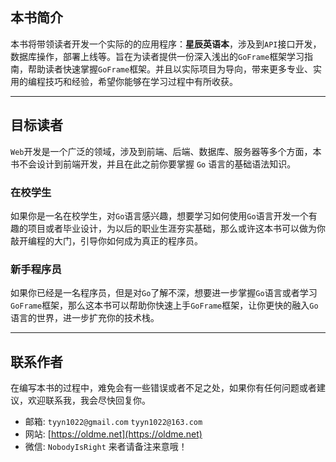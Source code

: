 ## 本书简介
本书将带领读者开发一个实际的的应用程序：**星辰英语本**，涉及到`API`接口开发，数据库操作，部署上线等。旨在为读者提供一份深入浅出的`GoFrame`框架学习指南，帮助读者快速掌握`GoFrame`框架。并且以实际项目为导向，带来更多专业、实用的编程技巧和经验，希望你能够在学习过程中有所收获。

---

## 目标读者
`Web`开发是一个广泛的领域，涉及到前端、后端、数据库、服务器等多个方面，本书不会设计到前端开发，并且在此之前你要掌握 `Go` 语言的基础语法知识。

### 在校学生
如果你是一名在校学生，对`Go`语言感兴趣，想要学习如何使用`Go`语言开发一个有趣的项目或者毕业设计，为以后的职业生涯夯实基础，那么或许这本书可以做为你敲开编程的大门，引导你如何成为真正的程序员。

### 新手程序员
如果你已经是一名程序员，但是对`Go`了解不深，想要进一步掌握`Go`语言或者学习`GoFrame`框架，那么这本书可以帮助你快速上手`GoFrame`框架，让你更快的融入`Go`语言的世界，进一步扩充你的技术栈。

---

## 联系作者
在编写本书的过程中，难免会有一些错误或者不足之处，如果你有任何问题或者建议，欢迎联系我，我会尽快回复你。
- 邮箱: `tyyn1022@gmail.com` `tyyn1022@163.com`
- 网站: [https://oldme.net](https://oldme.net)
- 微信: `NobodyIsRight` 来者请备注来意哦！